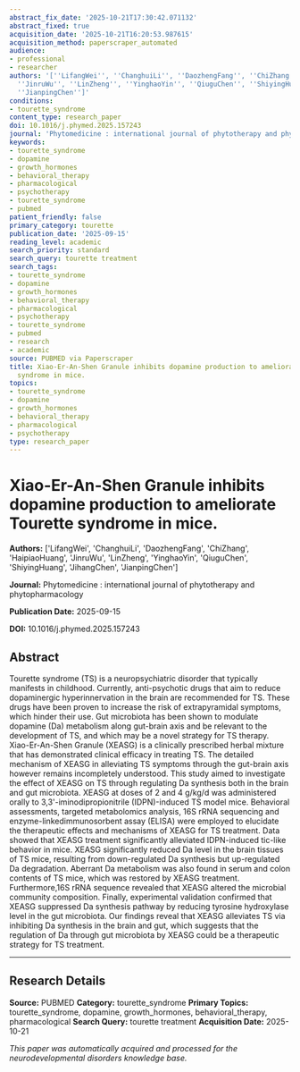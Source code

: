 ```yaml
---
abstract_fix_date: '2025-10-21T17:30:42.071132'
abstract_fixed: true
acquisition_date: '2025-10-21T16:20:53.987615'
acquisition_method: paperscraper_automated
audience:
- professional
- researcher
authors: '[''LifangWei'', ''ChanghuiLi'', ''DaozhengFang'', ''ChiZhang'', ''HaipiaoHuang'',
  ''JinruWu'', ''LinZheng'', ''YinghaoYin'', ''QiuguChen'', ''ShiyingHuang'', ''JihangChen'',
  ''JianpingChen'']'
conditions:
- tourette_syndrome
content_type: research_paper
doi: 10.1016/j.phymed.2025.157243
journal: 'Phytomedicine : international journal of phytotherapy and phytopharmacology'
keywords:
- tourette_syndrome
- dopamine
- growth_hormones
- behavioral_therapy
- pharmacological
- psychotherapy
- tourette_syndrome
- pubmed
patient_friendly: false
primary_category: tourette
publication_date: '2025-09-15'
reading_level: academic
search_priority: standard
search_query: tourette treatment
search_tags:
- tourette_syndrome
- dopamine
- growth_hormones
- behavioral_therapy
- pharmacological
- psychotherapy
- tourette_syndrome
- pubmed
- research
- academic
source: PUBMED via Paperscraper
title: Xiao-Er-An-Shen Granule inhibits dopamine production to ameliorate Tourette
  syndrome in mice.
topics:
- tourette_syndrome
- dopamine
- growth_hormones
- behavioral_therapy
- pharmacological
- psychotherapy
type: research_paper
---
```


# Xiao-Er-An-Shen Granule inhibits dopamine production to ameliorate Tourette syndrome in mice.

**Authors:** ['LifangWei', 'ChanghuiLi', 'DaozhengFang', 'ChiZhang', 'HaipiaoHuang', 'JinruWu', 'LinZheng', 'YinghaoYin', 'QiuguChen', 'ShiyingHuang', 'JihangChen', 'JianpingChen']

**Journal:** Phytomedicine : international journal of phytotherapy and phytopharmacology

**Publication Date:** 2025-09-15

**DOI:** 10.1016/j.phymed.2025.157243

## Abstract

Tourette syndrome (TS) is a neuropsychiatric disorder that typically manifests in childhood. Currently, anti-psychotic drugs that aim to reduce dopaminergic hyperinnervation in the brain are recommended for TS. These drugs have been proven to increase the risk of extrapyramidal symptoms, which hinder their use. Gut microbiota has been shown to modulate dopamine (Da) metabolism along gut-brain axis and be relevant to the development of TS, and which may be a novel strategy for TS therapy. Xiao-Er-An-Shen Granule (XEASG) is a clinically prescribed herbal mixture that has demonstrated clinical efficacy in treating TS. The detailed mechanism of XEASG in alleviating TS symptoms through the gut-brain axis however remains incompletely understood. This study aimed to investigate the effect of XEASG on TS through regulating Da synthesis both in the brain and gut microbiota. XEASG at doses of 2 and 4 g/kg/d was administered orally to 3,3'-iminodipropionitrile (IDPN)-induced TS model mice. Behavioral assessments, targeted metabolomics analysis, 16S rRNA sequencing and enzyme-linkedimmunosorbent assay (ELISA) were employed to elucidate the therapeutic effects and mechanisms of XEASG for TS treatment. Data showed that XEASG treatment significantly alleviated IDPN-induced tic-like behavior in mice. XEASG significantly reduced Da level in the brain tissues of TS mice, resulting from down-regulated Da synthesis but up-regulated Da degradation. Aberrant Da metabolism was also found in serum and colon contents of TS mice, which was restored by XEASG treatment. Furthermore,16S rRNA sequence revealed that XEASG altered the microbial community composition. Finally, experimental validation confirmed that XEASG suppressed Da synthesis pathway by reducing tyrosine hydroxylase level in the gut microbiota. Our findings reveal that XEASG alleviates TS via inhibiting Da synthesis in the brain and gut, which suggests that the regulation of Da through gut microbiota by XEASG could be a therapeutic strategy for TS treatment.

---

## Research Details

**Source:** PUBMED
**Category:** tourette_syndrome
**Primary Topics:** tourette_syndrome, dopamine, growth_hormones, behavioral_therapy, pharmacological
**Search Query:** tourette treatment
**Acquisition Date:** 2025-10-21

*This paper was automatically acquired and processed for the neurodevelopmental disorders knowledge base.*
